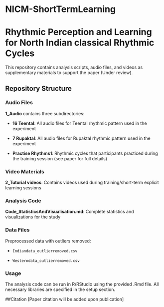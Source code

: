 # NICM-ShortTermLearning
# Rhythmic Perception and Learning for North Indian classical Rhythmic Cycles

This repository contains analysis scripts, audio files, and videos as supplementary materials to support the paper (Under review).


## Repository Structure


### Audio Files

**1_Audio** contains three subdirectories:


- **16 Teental**: All audio files for Teental rhythmic pattern used in the experiment

- **7 Rupaktal**: All audio files for Rupaktal rhythmic pattern used in the experiment  

- **Practise Rhythms1**: Rhythmic cycles that participants practiced during the training session (see paper for full details)


### Video Materials

**2_Tutorial videos**: Contains videos used during training/short-term explicit learning sessions


### Analysis Code

**Code_StatisticsAndVisualisation.md**: Complete statistics and visualizations for the study


### Data Files

Preprocessed data with outliers removed:

- `Indiandata_outlierremoved.csv`

- `Westerndata_outlierremoved.csv`

### Usage
The analysis code can be run in R/RStudio using the provided .Rmd file. All necessary libraries are specified in the setup section.

##Citation
[Paper citation will be added upon publication]
